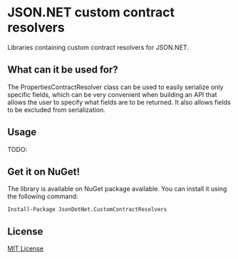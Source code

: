 # JSON.NET custom contract resolvers
Libraries containing custom contract resolvers for JSON.NET.

## What can it be used for?
The PropertiesContractResolver class can be used to easily serialize only specific fields, which can be very convenient when building an API that allows the user to specify what fields are to be returned. It also allows fields to be excluded from serialization.

## Usage
TODO:

## Get it on NuGet!
The library is available on NuGet package available. You can install it using the following command:

    Install-Package JsonDotNet.CustomContractResolvers
	
## License
[MIT License](https://github.com/ErikSchierboom/JsonDotNetCustomContractResolvers/blob/master/LICENSE.md)